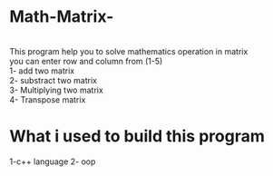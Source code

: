 # Math-Matrix- 
</br>
This program help you to solve mathematics operation in matrix </br>
you can enter row and column from (1-5)</br>
1- add two matrix </br>
2- substract two matrix </br>
3- Multiplying two matrix </br>
4- Transpose matrix </br>

# What i used to build this program </br>
1-c++ language 
2- oop 
